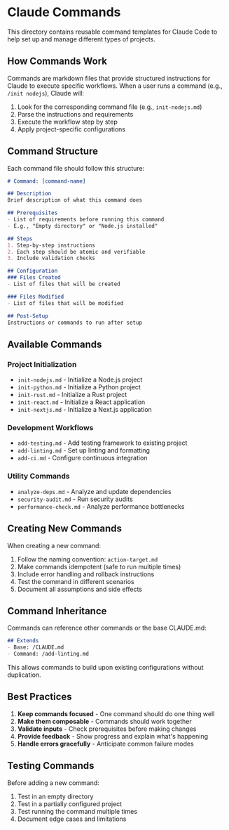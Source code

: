 # Claude Commands

This directory contains reusable command templates for Claude Code to help set up and manage different types of projects.

## How Commands Work

Commands are markdown files that provide structured instructions for Claude to execute specific workflows. When a user runs a command (e.g., `/init nodejs`), Claude will:

1. Look for the corresponding command file (e.g., `init-nodejs.md`)
2. Parse the instructions and requirements
3. Execute the workflow step by step
4. Apply project-specific configurations

## Command Structure

Each command file should follow this structure:

```markdown
# Command: [command-name]

## Description
Brief description of what this command does

## Prerequisites
- List of requirements before running this command
- E.g., "Empty directory" or "Node.js installed"

## Steps
1. Step-by-step instructions
2. Each step should be atomic and verifiable
3. Include validation checks

## Configuration
### Files Created
- List of files that will be created

### Files Modified  
- List of files that will be modified

## Post-Setup
Instructions or commands to run after setup
```

## Available Commands

### Project Initialization
- `init-nodejs.md` - Initialize a Node.js project
- `init-python.md` - Initialize a Python project
- `init-rust.md` - Initialize a Rust project
- `init-react.md` - Initialize a React application
- `init-nextjs.md` - Initialize a Next.js application

### Development Workflows
- `add-testing.md` - Add testing framework to existing project
- `add-linting.md` - Set up linting and formatting
- `add-ci.md` - Configure continuous integration

### Utility Commands
- `analyze-deps.md` - Analyze and update dependencies
- `security-audit.md` - Run security audits
- `performance-check.md` - Analyze performance bottlenecks

## Creating New Commands

When creating a new command:

1. Follow the naming convention: `action-target.md`
2. Make commands idempotent (safe to run multiple times)
3. Include error handling and rollback instructions
4. Test the command in different scenarios
5. Document all assumptions and side effects

## Command Inheritance

Commands can reference other commands or the base CLAUDE.md:

```markdown
## Extends
- Base: /CLAUDE.md
- Command: /add-linting.md
```

This allows commands to build upon existing configurations without duplication.

## Best Practices

1. **Keep commands focused** - One command should do one thing well
2. **Make them composable** - Commands should work together
3. **Validate inputs** - Check prerequisites before making changes
4. **Provide feedback** - Show progress and explain what's happening
5. **Handle errors gracefully** - Anticipate common failure modes

## Testing Commands

Before adding a new command:

1. Test in an empty directory
2. Test in a partially configured project
3. Test running the command multiple times
4. Document edge cases and limitations